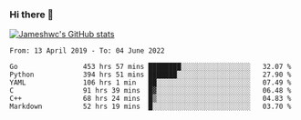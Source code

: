 ### Hi there 👋

[![Jameshwc's GitHub stats](https://github-readme-stats.vercel.app/api?username=jameshwc)](https://github.com/anuraghazra/github-readme-stats)

<!--START_SECTION:waka-->

```text
From: 13 April 2019 - To: 04 June 2022

Go                453 hrs 57 mins ████████░░░░░░░░░░░░░░░░░   32.07 %
Python            394 hrs 51 mins ███████░░░░░░░░░░░░░░░░░░   27.90 %
YAML              106 hrs 1 min   ██░░░░░░░░░░░░░░░░░░░░░░░   07.49 %
C                 91 hrs 39 mins  █▓░░░░░░░░░░░░░░░░░░░░░░░   06.48 %
C++               68 hrs 24 mins  █▒░░░░░░░░░░░░░░░░░░░░░░░   04.83 %
Markdown          52 hrs 19 mins  █░░░░░░░░░░░░░░░░░░░░░░░░   03.70 %
```

<!--END_SECTION:waka-->